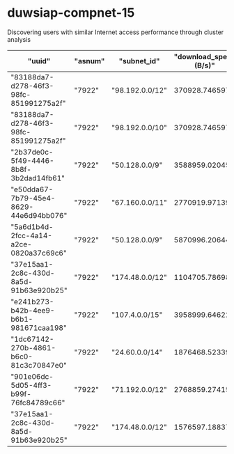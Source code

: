 # duwsiap-compnet-15
Discovering users with similar Internet access performance through cluster analysis

| "uuid"                                 | "asnum" | "subnet_id"     | "download_speed (B/s)" | 
|----------------------------------------|---------|-----------------|------------------------| 
| "83188da7-d278-46f3-98fc-851991275a2f" | "7922"  | "98.192.0.0/12" | 370928.746597          | 
| "83188da7-d278-46f3-98fc-851991275a2f" | "7922"  | "98.192.0.0/10" | 370928.746597          | 
| "2b37de0c-5f49-4446-8b8f-3b2dad14fb61" | "7922"  | "50.128.0.0/9"  | 3588959.02045          | 
| "e50dda67-7b79-45e4-8629-44e6d94bb076" | "7922"  | "67.160.0.0/11" | 2770919.97139          | 
| "5a6d1b4d-2fcc-4a14-a2ce-0820a37c69c6" | "7922"  | "50.128.0.0/9"  | 5870996.20644          | 
| "37e15aa1-2c8c-430d-8a5d-91b63e920b25" | "7922"  | "174.48.0.0/12" | 1104705.78698          | 
| "e241b273-b42b-4ee9-b6b1-981671caa198" | "7922"  | "107.4.0.0/15"  | 3958999.64622          | 
| "1dc67142-270b-4861-b6c0-81c3c70847e0" | "7922"  | "24.60.0.0/14"  | 1876468.52339          | 
| "901e06dc-5d05-4ff3-b99f-76fc84789c66" | "7922"  | "71.192.0.0/12" | 2768859.27415          | 
| "37e15aa1-2c8c-430d-8a5d-91b63e920b25" | "7922"  | "174.48.0.0/12" | 1576597.18837          | 


